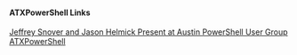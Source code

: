 ﻿#### ATXPowerShell Links
[Jeffrey Snover and Jason Helmick Present at Austin PowerShell User Group ATXPowerShell](ATXPowerShell/Jeffrey%20Snover%20and%20Jason%20Helmick%20Present%20at%20Austin%20PowerShell%20User%20Group%20ATXPowerShell.md)


